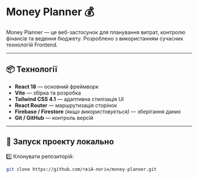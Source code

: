 # Money Planner 💰

Money Planner — це веб-застосунок для планування витрат, контролю фінансів та ведення бюджету. Розроблено з використанням сучасних технологій Frontend.

---

## 📦 Технології

- **React 18** — основний фреймворк
- **Vite** — збірка та розробка
- **Tailwind CSS 4.1** — адаптивна стилізація UI
- **React Router** — маршрутизація сторінок
- **Firebase / Firestore** *(якщо використовується)* — зберігання даних
- **Git / GitHub** — контроль версій

---

## 🚀 Запуск проекту локально

1️⃣ Клонувати репозиторій:

```bash
git clone https://github.com/твій-логін/money-planner.git
